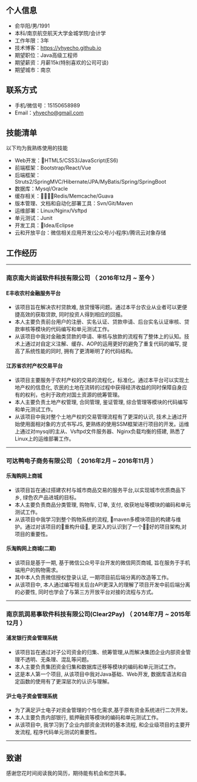 ## 个人信息
 - 俞华阳/男/1991 
 - 本科/南京航空航天大学金城学院/会计学 
 - 工作年限：3年
 - 技术博客：https://yhyecho.github.io
 - 期望职位：Java高级工程师
 - 期望薪资：月薪15k(特别喜欢的公司可谈)
 - 期望城市：南京

## 联系方式
- 手机/微信号：15150658989
- Email：yhyecho@gmail.com

## 技能清单
以下均为我熟练使用的技能
- Web开发：HTML5/CSS3/JavaScript(ES6)
- 前端框架：Bootstrap/React/Vue
- 后端框架：Struts2/SpringMVC/Hibernate/JPA/MyBatis/Spring/SpringBoot
- 数据库：Mysql/Oracle
- 缓存相关：Redis/Memcache/Guava
- 版本管理、文档和自动化部署工具：Svn/Git/Maven
- 运维部署：Linux/Nginx/Vsftpd
- 单元测试：Junit
- 开发工具：Idea/Eclipse
- 云和开放平台：微信相关应用开发(公众号/小程序)/腾讯云对象存储

## 工作经历
---

### 南京南大尚诚软件科技有限公司 （ 2016年12月 ~ 至今 ）

#### E丰收农村金融服务平台 
* 该项目旨在解决农村贷款难, 放贷慢等问题。通过本平台农业从业者可以更便捷高效的获取贷款, 同时投资人得到相应的回报。
* 本人主要负责前台用户的注册、实名认证、贷款申请、后台实名认证审核、贷款审核等模块的代码编写和单元测试工作。
* 从该项目中我对金融类贷款的申请、审核与放款的流程有了整体上的认知。技术上通过对自定义注解、缓存、AOP的运用更好的避免了重复代码的编写, 提高了系统性能的同时, 拥有了更清晰明了的代码结构。


#### 江苏省农村产权交易平台 
* 该项目主要服务于农村产权的交易的流程化，标准化。通过本平台可以实现土地产权的信息化, 农民的土地在流转的过程中获得经济收益的同时保障自身应有的权利，也利于政府对国土资源的统筹管理。
* 本人主要负责土地产权管理, 合同管理, 鉴证管理, 综合管理等模块的代码编写和单元测试工作。
* 从该项目中我对整个土地产权的交易管理流程有了更深的认识, 技术上通过开始使用面相对象的方式书写JS, 更熟练的使用SSM框架进行项目的开发。运维上通过对mysql的主从、Vsftpd文件服务器、Nginx负载均衡的搭建, 熟悉了Linux上的运维部署工作。

---

### 可达鸭电子商务有限公司 （ 2016年2月 ~ 2016年11月 ）

#### 乐淘购网上商城
* 该项目旨在通过搭建农村与城市商品交易的服务平台,以实现城市优质商品下乡, 绿色农产品进城的目标。
* 本人主要负责商品分类管理, 购物车, 订单, 支付, 收获地址等模块的编码和单元测试工作。
* 从该项目中我学习到整个购物系统的流程, maven多模块项目的构建与维护。通过对该项目的重构升级, 更深入的认识到了一个好的项目架构,对项目的重要性。

#### 乐淘购网上商城(二期)
* 该项目是基于一期, 基于微信公众号平台开发的微信网页商城, 旨在服务于手机端用户的购物需求。
* 其中本人负责微信授权登录认证, 一期项目前后端分离的改造等工作。
* 从该项目中, 本人通过编写相关后台API更深入的理解了项目开发中前后端分离的必要性, 同时也学会了与第三方开放平台对接的流程与方式。

---
 
### 南京凯润易事软件科技有限公司(Clear2Pay) （ 2014年7月 ~ 2015年12月 ）

#### 浦发银行资金管理系统 
* 该项目旨在通过对子公司资金的归集、统筹管理,从而解决集团企业内部资金管理不透明、无条理、混乱等问题。
* 本人主要负责集团资金归集和数据库迁移等模块的编码和单元测试工作。
* 这是本人第一个项目, 从该项目中我对Java基础、Web开发, 数据库语法和自定函数的使用有了更深层次的认识与理解。

#### 沪士电子资金管理系统
* 为了满足沪士电子对资金管理的个性化需求,基于原有资金系统进行二次开发。
* 本人主要负责内部银行, 抵押融资等模块的编码和单元测试工作。
* 从该项目中, 我学习到了企业内部资金流转的基本流程, 和企业级项目的主要开发流程, 程序代码单元测试的重要性。


---
## 致谢
感谢您花时间阅读我的简历，期待能有机会和您共事。

